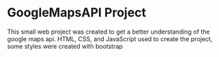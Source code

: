 # GoogleMapsAPI Project
This small web project was created to get a better understanding of the google maps api.
HTML, CSS, and JavaScript used to create the project,
some styles were created with bootstrap
